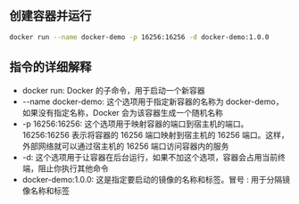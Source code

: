 ## 创建容器并运行

```bash
docker run --name docker-demo -p 16256:16256 -d docker-demo:1.0.0
```

## 指令的详细解释

- docker run: Docker 的子命令，用于启动一个新容器
- --name docker-demo: 这个选项用于指定新容器的名称为 docker-demo，如果没有指定名称，Docker 会为该容器生成一个随机名称
- -p 16256:16256: 这个选项用于映射容器的端口到宿主机的端口。16256:16256 表示将容器的 16256 端口映射到宿主机的 16256 端口。这样，外部网络就可以通过宿主机的 16256 端口访问容器内的服务
- -d: 这个选项用于让容器在后台运行，如果不加这个选项，容器会占用当前终端，阻止你执行其他命令
- docker-demo:1.0.0: 这是指定要启动的镜像的名称和标签。冒号 : 用于分隔镜像名称和标签
